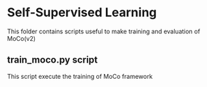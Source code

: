 # Self-Supervised Learning


This folder contains scripts useful to make training and evaluation of MoCo(v2) 

## train_moco.py script

This script execute the training of MoCo framework

